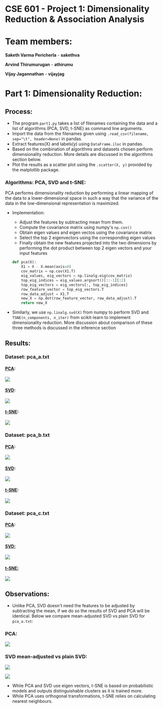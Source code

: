 # CSE 601 - Project 1: Dimensionality Reduction & Association Analysis

# Team members:

**Saketh Varma Pericherla** - **sakethva**

**Arvind Thirumurugan** - **athirumu**

**Vijay Jagannathan** - **vijayjag**

# Part 1: Dimensionality Reduction:

## Process:

- The program `part1.py` takes a list of filenames containing the data and a list of algorithms (PCA, SVD, t-SNE) as command line arguments.
- Import the data from the filenames given using `.read_csv(filename, sep="\t", header=None)` in pandas.
- Extract features(X) and labels(y) using `DataFrame.iloc` in pandas.
- Based on the combination of algorithms and datasets chosen perform dimensionality reduction. More details are discussed in the algorithms section below.
- Plot the results as a scatter plot using the `.scatter(X, y)` provided by the matplotlib package.

### Algorithms: PCA, SVD and t-SNE:

PCA performs dimensionality reduction by performing a linear mapping of the data to a lower-dimensional space in such a way that the variance of the data in the low-dimensional representation is maximized.

- Implementation:

  - Adjust the features by subtracting mean from them.
  - Compute the covariance matrix using numpy's `np.cov()`
  - Obtain eigen values and eigen vectos using the covariance matrix
  - Select the top 2 eigenvectors using the corresponding eigen values
  - Finally obtain the new features projected into the two dimensions by performing the dot product between top 2 eigen vectors and your input features

  ```python
  def pca(X):
      X1 = X - X.mean(axis=0)
      cov_matrix = np.cov(X1.T)
      eig_values, eig_vectors = np.linalg.eig(cov_matrix)
      top_eig_indices = eig_values.argsort()[::-1][:2]
      top_eig_vectors = eig_vectors[:, top_eig_indices]
      row_feature_vector = top_eig_vectors.T
      row_data_adjust = X1.T
      new_X = np.dot(row_feature_vector, row_data_adjust).T
      return new_X
  ```

- Similarly, we use `np.linalg.svd(X)` from numpy to perform SVD and `TSNE(n_components, n_iter)` from scikit-learn to implement dimensionality reduction. More discussion about comparison of these three methods is discussed in the inference section

## Results:

### **Dataset: pca_a.txt**

#### <u>PCA</u>:

![](./PCA/results/pca_pca_a.png)

#### <u>SVD</u>:

![](./PCA/results/svd_pca_a.png)

#### <u>t-SNE</u>:

![](./PCA/results/tsne_pca_a.png)

### **Dataset: pca_b.txt**

#### <u>PCA</u>:

![](./PCA/results/pca_pca_b.png)

#### <u>SVD</u>:

![](./PCA/results/svd_pca_b.png)

#### <u>t-SNE</u>:

![](./PCA/results/tsne_pca_b.png)

### **Dataset: pca_c.txt**

#### <u>PCA</u>:

![](./PCA/results/pca_pca_c.png)

#### <u>SVD:</u>

![](./PCA/results/svd_pca_c.png)

#### <u>t-SNE:</u>

![](./PCA/results/tsne_pca_c.png)

## Observations:

- Unlike PCA, SVD doesn't need the features to be adjusted by subtracting the mean, if we do so the results of SVD and PCA will be identical. Below we compare mean-adjusted SVD vs plain SVD for `pca_a.txt`:

### PCA:

![](./PCA/results/pca_pca_a.png)

### SVD mean-adjusted vs plain SVD:

![](./PCA/results/svd_mean_a.png)

![](./PCA/results/svd_pca_a.png)

- While PCA and SVD use eigen vectors, t-SNE is based on probabilistic models and outputs distinguishable clusters as it is trained more.
- While PCA uses orthogonal transformations, t-SNE relies on calculating nearest neighbours.
